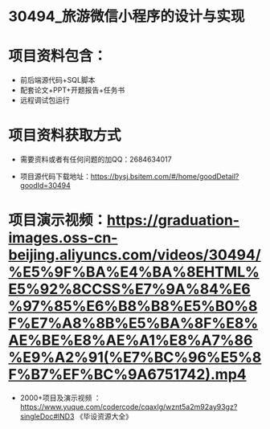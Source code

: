  #  30494_旅游微信小程序的设计与实现
 
 #  项目资料包含：
 *  前后端源代码+SQL脚本
 *  配套论文+PPT+开题报告+任务书
 *  远程调试包运行

 #  项目资料获取方式
 *  需要资料或者有任何问题的加QQ：2684634017

 *  项目源代码下载地址：https://bysj.bsitem.com/#/home/goodDetail?goodId=30494
   
 #  项目演示视频：https://graduation-images.oss-cn-beijing.aliyuncs.com/videos/30494/%E5%9F%BA%E4%BA%8EHTML%E5%92%8CCSS%E7%9A%84%E6%97%85%E6%B8%B8%E5%B0%8F%E7%A8%8B%E5%BA%8F%E8%AE%BE%E8%AE%A1%E8%A7%86%E9%A2%91(%E7%BC%96%E5%8F%B7%EF%BC%9A6751742).mp4

 *  2000+项目及演示视频 ：https://www.yuque.com/codercode/cqaxlg/wznt5a2m92ay93gz?singleDoc#lND3 《毕设资源大全》
   

